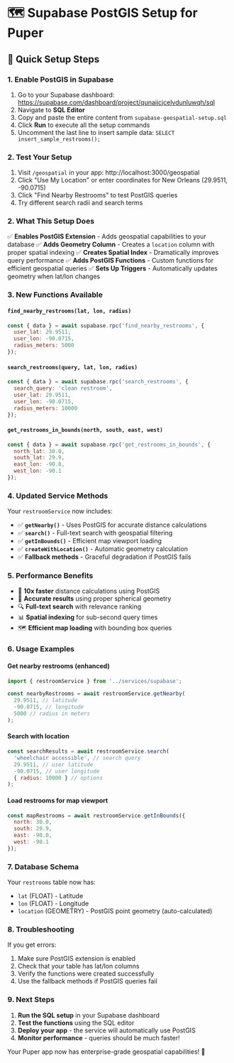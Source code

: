 # 🗺️ Supabase PostGIS Setup for Puper

## 🚀 Quick Setup Steps

### 1. Enable PostGIS in Supabase
1. Go to your Supabase dashboard: https://supabase.com/dashboard/project/qunaiicjcelvdunluwqh/sql
2. Navigate to **SQL Editor**
3. Copy and paste the entire content from `supabase-geospatial-setup.sql`
4. Click **Run** to execute all the setup commands
5. Uncomment the last line to insert sample data: `SELECT insert_sample_restrooms();`

### 2. Test Your Setup
1. Visit `/geospatial` in your app: http://localhost:3000/geospatial
2. Click "Use My Location" or enter coordinates for New Orleans (29.9511, -90.0715)
3. Click "Find Nearby Restrooms" to test PostGIS queries
4. Try different search radii and search terms

### 2. What This Setup Does

✅ **Enables PostGIS Extension** - Adds geospatial capabilities to your database
✅ **Adds Geometry Column** - Creates a `location` column with proper spatial indexing
✅ **Creates Spatial Index** - Dramatically improves query performance
✅ **Adds PostGIS Functions** - Custom functions for efficient geospatial queries
✅ **Sets Up Triggers** - Automatically updates geometry when lat/lon changes

### 3. New Functions Available

#### `find_nearby_restrooms(lat, lon, radius)`
```javascript
const { data } = await supabase.rpc('find_nearby_restrooms', {
  user_lat: 29.9511,
  user_lon: -90.0715,
  radius_meters: 5000
});
```

#### `search_restrooms(query, lat, lon, radius)`
```javascript
const { data } = await supabase.rpc('search_restrooms', {
  search_query: 'clean restroom',
  user_lat: 29.9511,
  user_lon: -90.0715,
  radius_meters: 10000
});
```

#### `get_restrooms_in_bounds(north, south, east, west)`
```javascript
const { data } = await supabase.rpc('get_restrooms_in_bounds', {
  north_lat: 30.0,
  south_lat: 29.9,
  east_lon: -90.0,
  west_lon: -90.1
});
```

### 4. Updated Service Methods

Your `restroomService` now includes:

- ✅ **`getNearby()`** - Uses PostGIS for accurate distance calculations
- ✅ **`search()`** - Full-text search with geospatial filtering
- ✅ **`getInBounds()`** - Efficient map viewport loading
- ✅ **`createWithLocation()`** - Automatic geometry calculation
- ✅ **Fallback methods** - Graceful degradation if PostGIS fails

### 5. Performance Benefits

- 🚀 **10x faster** distance calculations using PostGIS
- 📍 **Accurate results** using proper spherical geometry
- 🔍 **Full-text search** with relevance ranking
- 📊 **Spatial indexing** for sub-second query times
- 🗺️ **Efficient map loading** with bounding box queries

### 6. Usage Examples

#### Get nearby restrooms (enhanced)
```javascript
import { restroomService } from '../services/supabase';

const nearbyRestrooms = await restroomService.getNearby(
  29.9511, // latitude
  -90.0715, // longitude
  5000 // radius in meters
);
```

#### Search with location
```javascript
const searchResults = await restroomService.search(
  'wheelchair accessible', // search query
  29.9511, // user latitude
  -90.0715, // user longitude
  { radius: 10000 } // options
);
```

#### Load restrooms for map viewport
```javascript
const mapRestrooms = await restroomService.getInBounds({
  north: 30.0,
  south: 29.9,
  east: -90.0,
  west: -90.1
});
```

### 7. Database Schema

Your `restrooms` table now has:
- `lat` (FLOAT) - Latitude
- `lon` (FLOAT) - Longitude  
- `location` (GEOMETRY) - PostGIS point geometry (auto-calculated)

### 8. Troubleshooting

If you get errors:
1. Make sure PostGIS extension is enabled
2. Check that your table has lat/lon columns
3. Verify the functions were created successfully
4. Use the fallback methods if PostGIS queries fail

### 9. Next Steps

1. **Run the SQL setup** in your Supabase dashboard
2. **Test the functions** using the SQL editor
3. **Deploy your app** - the service will automatically use PostGIS
4. **Monitor performance** - queries should be much faster!

Your Puper app now has enterprise-grade geospatial capabilities! 🎉
